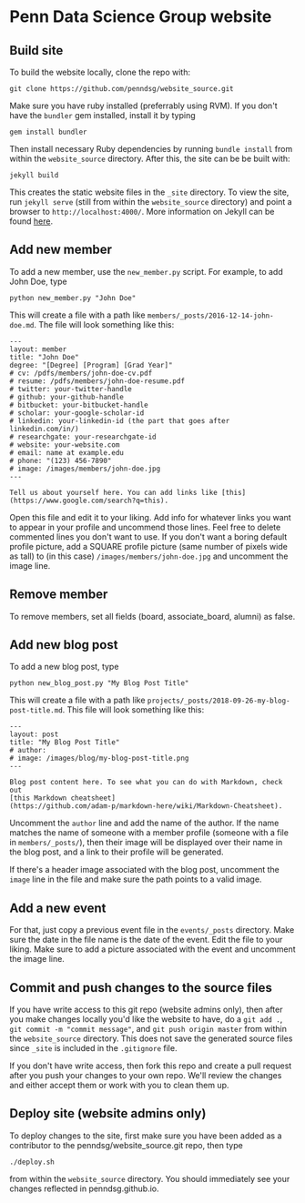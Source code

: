 # Penn Data Science Group website

## Build site

To build the website locally, clone the repo with:

```
git clone https://github.com/penndsg/website_source.git
```

Make sure you have ruby installed (preferrably using RVM). If you don't have the `bundler` gem installed, install it by typing

```
gem install bundler
```

Then install necessary Ruby dependencies by running `bundle install` from within the `website_source` directory.  After this, the site can be be built with:

```
jekyll build
```

This creates the static website files in the `_site` directory. To view the site, run `jekyll serve` (still from within the `website_source` directory) and point a browser to `http://localhost:4000/`.  More information on Jekyll can be found [here](http://jekyllrb.com/).

## Add new member

To add a new member, use the `new_member.py` script. For example, to add John Doe, type

```
python new_member.py "John Doe"
```

This will create a file with a path like `members/_posts/2016-12-14-john-doe.md`. The file will look something like this:

```
---
layout: member
title: "John Doe"
degree: "[Degree] [Program] [Grad Year]"
# cv: /pdfs/members/john-doe-cv.pdf
# resume: /pdfs/members/john-doe-resume.pdf
# twitter: your-twitter-handle
# github: your-github-handle
# bitbucket: your-bitbucket-handle
# scholar: your-google-scholar-id
# linkedin: your-linkedin-id (the part that goes after linkedin.com/in/)
# researchgate: your-researchgate-id
# website: your-website.com
# email: name at example.edu
# phone: "(123) 456-7890"
# image: /images/members/john-doe.jpg
---

Tell us about yourself here. You can add links like [this](https://www.google.com/search?q=this).
```

Open this file and edit it to your liking. Add info for whatever links you want to appear in your profile and uncommend those lines. Feel free to delete commented lines you don't want to use. If you don't want a boring default profile picture, add a SQUARE profile picture (same number of pixels wide as tall) to (in this case) `/images/members/john-doe.jpg` and uncomment the image line.

## Remove member
To remove members, set all fields (board, associate_board, alumni) as false. 


## Add new blog post

To add a new blog post, type

```
python new_blog_post.py "My Blog Post Title"
```

This will create a file with a path like `projects/_posts/2018-09-26-my-blog-post-title.md`. This file will look something like this:

```
---
layout: post
title: "My Blog Post Title"
# author:
# image: /images/blog/my-blog-post-title.png
---

Blog post content here. To see what you can do with Markdown, check out
[this Markdown cheatsheet]
(https://github.com/adam-p/markdown-here/wiki/Markdown-Cheatsheet).
```

Uncomment the `author` line and add the name of the author. If the name matches
the name of someone with a member profile (someone with a file in
`members/_posts/`), then their image will be displayed over their name in the
blog post, and a link to their profile will be generated.

If there's a header image associated with the blog post, uncomment the `image`
line in the file and make sure the path points to a valid image.

## Add a new event

For that, just copy a previous event file in the `events/_posts` directory. Make sure the date in the file name is the date of the event. Edit the file to your liking. Make sure to add a picture associated with the event and uncomment the image line.

## Commit and push changes to the source files

If you have write access to this git repo (website admins only), then after you make changes locally you'd like the website to have, do a `git add .`, `git commit -m "commit message"`, and `git push origin master` from within the `website_source` directory. This does not save the generated source files since `_site` is included in the `.gitignore` file.

If you don't have write access, then fork this repo and create a pull request after you push your changes to your own repo. We'll review the changes and either accept them or work with you to clean them up.

## Deploy site (website admins only)

To deploy changes to the site, first make sure you have been added as a contributor to the penndsg/website_source.git repo, then type

```
./deploy.sh
```

from within the `website_source` directory. You should immediately see your changes reflected in penndsg.github.io.
